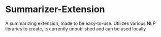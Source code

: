 # Summarizer-Extension
A summarizing extension, made to be easy-to-use. Utilizes various NLP libraries to create, is currently unpublished and can be used locally
